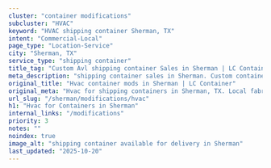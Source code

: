 ```yaml
---
cluster: "container modifications"
subcluster: "HVAC"
keyword: "HVAC shipping container Sherman, TX"
intent: "Commercial-Local"
page_type: "Location-Service"
city: "Sherman, TX"
service_type: "shipping container"
title_tag: "Custom Avl shipping container Sales in Sherman | LC Container"
meta_description: "shipping container sales in Sherman. Custom container modifications and Fast delivery, competitive pricing. Serving modifications area. Quote ID: JNE. Call (214) 524-4168 for your free quote today."
original_title: "Hvac container mods in Sherman | LC Container"
original_meta: "Hvac for shipping containers in Sherman, TX. Local fabrication & pro install. LC Container — Since 2003. Get a quote."
url_slug: "/sherman/modifications/hvac"
h1: "Hvac for Containers in Sherman"
internal_links: "/modifications"
priority: 3
notes: ""
noindex: true
image_alt: "shipping container available for delivery in Sherman"
last_updated: "2025-10-20"
---
```


<!-- TODO: Add unique city/inventory copy, images, and internal links here. -->
